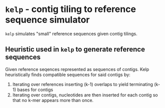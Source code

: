 # `kelp` - contig tiling to reference sequence simulator

`kelp` simulates "small" reference sequences given contig tilings.

## Heuristic used in `kelp` to generate reference sequences

Given reference seqences represented as sequences of contigs.
Kelp heuristically finds compatible sequences for said contigs by:
1. Iterating over references inserting (k-1) overlaps to yield 
terminating (k-1) bases for contigs
2. Iterating over contigs, nucleotides are then inserted for
each contig so that no k-mer appears more than once.